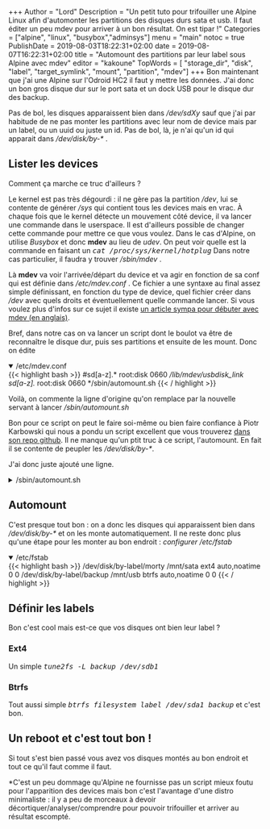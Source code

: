 +++
Author = "Lord"
Description = "Un petit tuto pour trifouiller une Alpine Linux afin d'automonter les partitions des disques durs sata et usb. Il faut éditer un peu mdev pour arriver à un bon résultat. On est tipar !"
Categories = ["alpine", "linux", "busybox","adminsys"]
menu = "main"
notoc = true
PublishDate = 2019-08-03T18:22:31+02:00
date = 2019-08-07T16:22:31+02:00
title = "Automount des partitions par leur label sous Alpine avec mdev"
editor = "kakoune"
TopWords = [  "storage_dir", "disk", "label", "target_symlink", "mount", "partition", "mdev"]
+++
Bon maintenant que j'ai une Alpine sur l'Odroid HC2 il faut y mettre les données.
J'ai donc un bon gros disque dur sur le port sata et un dock USB pour le disque dur des backup.

Pas de bol, les disques apparaissent bien dans */dev/sdXy* sauf que j'ai par habitude de ne pas monter les partitions avec leur nom de device mais par un label, ou un uuid ou juste un id.
Pas de bol, là, je n'ai qu'un id qui apparait dans */dev/disk/by-\** .

## Lister les devices
Comment ça marche ce truc d'ailleurs ?

Le kernel est pas très dégourdi : il ne gère pas la partition */dev*, lui se contente de générer */sys* qui contient tous les devices mais en vrac.
À chaque fois que le kernel détecte un mouvement côté device, il va lancer une commande dans le userspace.
Il est d'ailleurs possible de changer cette commande pour mettre ce que vous voulez.
Dans le cas d'Alpine, on utilise *Busybox* et donc **mdev** au lieu de *udev*.
On peut voir quelle est la commande en faisant un <kbd>*cat /proc/sys/kernel/hotplug*</kbd>
Dans notre cas particulier, il faudra y trouver */sbin/mdev* .

Là **mdev** va voir l'arrivée/départ du device et va agir en fonction de sa conf qui est définie dans */etc/mdev.conf* .
Ce fichier a une syntaxe au final assez simple définissant, en fonction du type de device, quel fichier créer dans */dev* avec quels droits et éventuellement quelle commande lancer.
Si vous voulez plus d'infos sur ce sujet il existe [un article sympa pour débuter avec mdev (en anglais)](https://git.busybox.net/busybox/tree/docs/mdev.txt?h=1_18_stable).

Bref, dans notre cas on va lancer un script dont le boulot va être de reconnaître le disque dur, puis ses partitions et ensuite de les mount.
Donc on édite <details open><summary>/etc/mdev.conf</summary>
{{< highlight bash >}}
#sd[a-z].*	root:disk 0660 */lib/mdev/usbdisk_link
sd[a-z].*	root:disk 0660 */sbin/automount.sh
{{< / highlight >}}
</details>

Voilà, on commente la ligne d'origine qu'on remplace par la nouvelle servant à lancer */sbin/automount.sh*

Bon pour ce script on peut le faire soi-même ou bien faire confiance à Piotr Karbowski qui nous a pondu un script excellent que vous trouverez [dans son repo github](https://raw.githubusercontent.com/slashbeast/mdev-like-a-boss/master/helpers/storage-device).
Il ne manque qu'un ptit truc à ce script, l'automount.
En fait il se contente de peupler les */dev/disk/by-\**.

J'ai donc juste ajouté une ligne.
<details><summary>/sbin/automount.sh</summary>
{{< highlight bash "hl_lines=89" >}}
#!/bin/sh
# Copyright (c) 2012, Piotr Karbowski <piotr.karbowski@gmail.com>
# All rights reserved.
#
# Redistribution and use in source and binary forms, with or without modification, are
# permitted provided that the following conditions are met:
#
#    * Redistributions of source code must retain the above copyright notice, this list
#      of conditions and the following disclaimer.
#    * Redistributions in binary form must reproduce the above copyright notice, this list
#      of conditions and the following disclaimer in the documentation and/or other
#      materials provided with the distribution.
#    * Neither the name of the Piotr Karbowski nor the names of its contributors may be
#      used to endorse or promote products derived from this software without specific
#      prior written permission.
#
# THIS SOFTWARE IS PROVIDED BY THE COPYRIGHT HOLDERS AND CONTRIBUTORS "AS IS" AND ANY
# EXPRESS OR IMPLIED WARRANTIES, INCLUDING, BUT NOT LIMITED TO, THE IMPLIED WARRANTIES OF
# MERCHANTABILITY AND FITNESS FOR A PARTICULAR PURPOSE ARE DISCLAIMED. IN NO EVENT SHALL
# THE COPYRIGHT HOLDER OR CONTRIBUTORS BE LIABLE FOR ANY DIRECT, INDIRECT, INCIDENTAL,
# SPECIAL, EXEMPLARY, OR CONSEQUENTIAL DAMAGES (INCLUDING, BUT NOT LIMITED TO, PROCUREMENT
# OF SUBSTITUTE GOODS OR SERVICES; LOSS OF USE, DATA, OR PROFITS; OR BUSINESS
# INTERRUPTION) HOWEVER CAUSED AND ON ANY THEORY OF LIABILITY, WHETHER IN CONTRACT, STRICT
# LIABILITY, OR TORT (INCLUDING NEGLIGENCE OR OTHERWISE) ARISING IN ANY WAY OUT OF THE US
# OF THIS SOFTWARE, EVEN IF ADVISED OF THE POSSIBILITY OF SUCH DAMAGE.

# This script meant to create /dev/disk/by-* and /dev/mapper/* symlinks.
# and remove them after storage device is removed.
# the /dev/disk/by-* handling based on the idea and proof of concept from BitJam.

# debug
#exec >> /run/debug-mdev 2>&1
#set -x
#echo '### ENV:'
#env
#echo '### CODE:'
#

umask 077

storage_dir="/dev/.mdev-like-a-boss"
[ -d "${storage_dir}" ] || mkdir "${storage_dir}"

[ "${MDEV}" ] || exit 2

create_uuid_label_symlink() {
	local target_dir="/dev/disk/by-${1}"
	local target_symlink="${target_dir}/${2}"
	[ -e "${target_symlink}" ] && return
	mkdir -p "${target_dir}"
	ln -snf "/dev/${MDEV}" "${target_symlink}"
	echo "${target_symlink}" >"${storage_dir}/storage_symlink_${1}_${MDEV}"
}

add_symlinks() {
	# Skip temp cryptsetup nodes.
	case "${MDEV}" in
		'dm-'[0-9]*)
			case "$(cat "/sys/block/${MDEV}/dm/name")" in
				'temporary-cryptsetup-'[0-9]*)
					return 0
				;;
			esac
		;;
	esac

	if command -v blkid >/dev/null 2>&1; then
		local field name value UUID LABEL TYPE PTTYPE PARTLABEL PARTUUID
		local blkid_output="$(blkid "/dev/${MDEV}")"
		eval "${blkid_output#*: }"

		[ "${UUID}" ] && create_uuid_label_symlink 'uuid' "${UUID}"
		[ "${LABEL}" ] && create_uuid_label_symlink 'label' "${LABEL}"
	fi

	if [ -f "/sys/block/${MDEV}/dm/name" ]; then
		[ -d '/dev/mapper' ] || mkdir '/dev/mapper'
		if ! [ -c '/dev/mapper/control' ]; then
			awk '$2 == "device-mapper" { foo = system("mknod /dev/mapper/control c 10 " $1); exit foo }' /proc/misc || exit 1
		fi
		local dmname="$(cat "/sys/block/${MDEV}/dm/name")"
		if [ "${dmname}" ]; then
			local target_symlink="/dev/mapper/${dmname}"
			[ -e "${target_symlink}" ] && return
			ln -snf "/dev/${MDEV}" "${target_symlink}"
			echo "${target_symlink}" >"${storage_dir}/storage_symlink_mapper_${MDEV}"
		fi
	fi
	mount -a
}

drop_symlinks() {
	local type
	for type in uuid label mapper; do
		[ -f "${storage_dir}/storage_symlink_${type}_${MDEV}" ] || continue
		local target_symlink="$(cat "${storage_dir}/storage_symlink_${type}_${MDEV}" 2>/dev/null)"
		[ "${target_symlink}" ] || continue

		local target_symlink_device="$(readlink "${target_symlink}")"
		if [ "${target_symlink_device}" = "/dev/${MDEV}" ]; then
			rm "${target_symlink}"
		fi
		rm "${storage_dir}/storage_symlink_${type}_${MDEV}"
	done
}

case "${ACTION}" in
	'add'|'')
		add_symlinks
	;;
	'remove')
		drop_symlinks
	;;
esac
{{< / highlight >}}
</details>

## Automount
C'est presque tout bon : on a donc les disques qui apparaissent bien dans */dev/disk/by-\** et on les monte automatiquement.
Il ne reste donc plus qu'une étape pour les monter au bon endroit : *configurer /etc/fstab*

<details open><summary>/etc/fstab</summary>
{{< highlight bash >}}
/dev/disk/by-label/morty	/mnt/sata	ext4	auto,noatime 0 0
/dev/disk/by-label/backup	/mnt/usb	btrfs	auto,noatime 0 0
{{< / highlight >}}
</details>

## Définir les labels
Bon c'est cool mais est-ce que vos disques ont bien leur label ?

### Ext4
Un simple <kbd>*tune2fs -L backup /dev/sdb1*</kbd>

### Btrfs
Tout aussi simple <kbd>*btrfs filesystem label /dev/sda1 backup*</kbd> et c'est bon.

## Un reboot et c'est tout bon !
Si tout s'est bien passé vous avez vos disques montés au bon endroit et tout ce qu'il faut comme il faut.

*C'est un peu dommage qu'Alpine ne fournisse pas un script mieux foutu pour l'apparition des devices mais bon c'est l'avantage d'une distro minimaliste : il y a peu de morceaux à devoir décortiquer/analyser/comprendre pour pouvoir trifouiller et arriver au résultat escompté.


